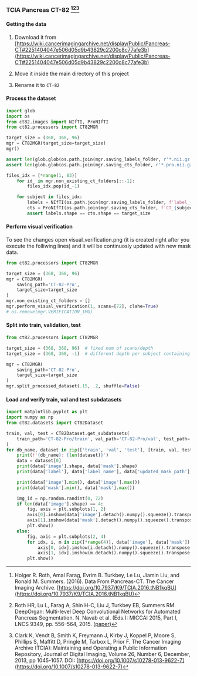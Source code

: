 ### TCIA Pancreas CT-82 [^1][^2][^3]
#### Getting the data
1. Download it from [https://wiki.cancerimagingarchive.net/display/Public/Pancreas-CT#2251404047e506d05d9b43829c2200c8c77afe3b](https://wiki.cancerimagingarchive.net/display/Public/Pancreas-CT#2251404047e506d05d9b43829c2200c8c77afe3b)

2. Move it inside the main directory of this project

3. Rename it to `CT-82`

#### Process the dataset

``` python
import glob
import os
from ct82.images import NIfTI, ProNIfTI
from ct82.processors import CT82MGR

target_size = (368, 368, 96)
mgr = CT82MGR(target_size=target_size)
mgr()

assert len(glob.glob(os.path.join(mgr.saving_labels_folder, r'*.nii.gz'))) == 80
assert len(glob.glob(os.path.join(mgr.saving_cts_folder, r'*.pro.nii.gz'))) == 80

files_idx = [*range(1, 83)]
    for id_ in mgr.non_existing_ct_folders[::-1]:
        files_idx.pop(id_-1)

    for subject in files_idx:
        labels = NIfTI(os.path.join(mgr.saving_labels_folder, f'label_{subject:02d}.nii.gz'))
        cts = ProNIfTI(os.path.join(mgr.saving_cts_folder, f'CT_{subject:02d}.pro.nii.gz'))
        assert labels.shape == cts.shape == target_size
```

#### Perform visual verification
To see the changes open visual_verification.png (it is created right after you execute the folliwing lines) and it will be continuosly updated with new mask data.

``` python
from ct82.processors import CT82MGR

target_size = (368, 368, 96)
mgr = CT82MGR(
    saving_path='CT-82-Pro',
    target_size=target_size
)
mgr.non_existing_ct_folders = []
mgr.perform_visual_verification(1, scans=[72], clahe=True)
# os.remove(mgr.VERIFICATION_IMG)
```

#### Split into train, validation, test
```python
from ct82.processors import CT82MGR

target_size = (368, 368, 96)  # fixed num of scans/depth
target_size = (368, 368, -1)  # different depth per subject containing only scans with data

mgr = CT82MGR(
    saving_path='CT-82-Pro',
    target_size=target_size
)
mgr.split_processed_dataset(.15, .2, shuffle=False)
```

#### Load and verify train, val and test subdatasets
``` python
import matplotlib.pyplot as plt
import numpy as np
from ct82.datasets import CT82Dataset

train, val, test = CT82Dataset.get_subdatasets(
    train_path='CT-82-Pro/train', val_path='CT-82-Pro/val', test_path='CT-82-Pro/test'
)
for db_name, dataset in zip(['train', 'val', 'test'], [train, val, test]):
    print(f'{db_name}: {len(dataset)}')
    data = dataset[0]
    print(data['image'].shape, data['mask'].shape)
    print(data['label'], data['label_name'], data['updated_mask_path'], data['original_mask'])

    print(data['image'].min(), data['image'].max())
    print(data['mask'].min(), data['mask'].max())

    img_id = np.random.randint(0, 72)
    if len(data['image'].shape) == 4:
        fig, axis = plt.subplots(1, 2)
        axis[0].imshow(data['image'].detach().numpy().squeeze().transpose(1, 2, 0)[..., img_id], cmap='gray')
        axis[1].imshow(data['mask'].detach().numpy().squeeze().transpose(1, 2, 0)[..., img_id], cmap='gray')
        plt.show()
    else:
        fig, axis = plt.subplots(2, 4)
        for idx, i, m in zip([*range(4)], data['image'], data['mask']):
            axis[0, idx].imshow(i.detach().numpy().squeeze().transpose(1, 2, 0)[..., img_id], cmap='gray')
            axis[1, idx].imshow(m.detach().numpy().squeeze().transpose(1, 2, 0)[..., img_id], cmap='gray')
        plt.show()
```


[^1]: Holger R. Roth, Amal Farag, Evrim B. Turkbey, Le Lu, Jiamin Liu, and Ronald M. Summers. (2016). Data From Pancreas-CT. The Cancer Imaging Archive. [https://doi.org/10.7937/K9/TCIA.2016.tNB1kqBU](https://doi.org/10.7937/K9/TCIA.2016.tNB1kqBU)
[^2]: Roth HR, Lu L, Farag A, Shin H-C, Liu J, Turkbey EB, Summers RM. DeepOrgan: Multi-level Deep Convolutional Networks for Automated Pancreas Segmentation. N. Navab et al. (Eds.): MICCAI 2015, Part I, LNCS 9349, pp. 556–564, 2015.  ([paper](http://arxiv.org/pdf/1506.06448.pdf))
[^3]: Clark K, Vendt B, Smith K, Freymann J, Kirby J, Koppel P, Moore S, Phillips S, Maffitt D, Pringle M, Tarbox L, Prior F. The Cancer Imaging Archive (TCIA): Maintaining and Operating a Public Information Repository, Journal of Digital Imaging, Volume 26, Number 6, December, 2013, pp 1045-1057. DOI: [https://doi.org/10.1007/s10278-013-9622-7](https://doi.org/10.1007/s10278-013-9622-7)
